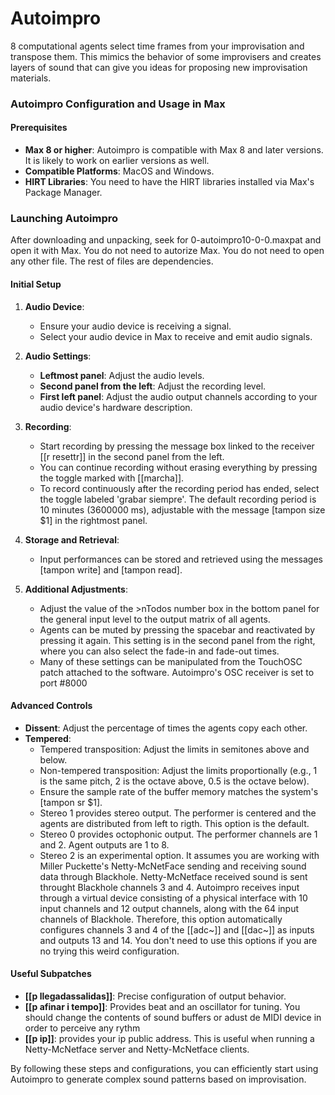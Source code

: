 # Autoimpro
8 computational agents select time frames from your improvisation and transpose them. This mimics the behavior of some improvisers and creates layers of sound that can give you ideas for proposing new improvisation materials.

### Autoimpro Configuration and Usage in Max

#### Prerequisites
- **Max 8 or higher**: Autoimpro is compatible with Max 8 and later versions. It is likely to work on earlier versions as well.
- **Compatible Platforms**: MacOS and Windows.
- **HIRT Libraries**: You need to have the HIRT libraries installed via Max's Package Manager.

### Launching Autoimpro
After downloading and unpacking, seek for 0-autoimpro10-0-0.maxpat and open it with Max. You do not need to autorize Max. You do not need to open any other file. The rest of files are dependencies.

#### Initial Setup
1. **Audio Device**:
   - Ensure your audio device is receiving a signal.
   - Select your audio device in Max to receive and emit audio signals.

2. **Audio Settings**:
   - **Leftmost panel**: Adjust the audio levels.
   - **Second panel from the left**: Adjust the recording level.
   - **First left panel**: Adjust the audio output channels according to your audio device's hardware description.

3. **Recording**:
   - Start recording by pressing the message box linked to the receiver [[r resettr]] in the second panel from the left.
   - You can continue recording without erasing everything by pressing the toggle marked with [[marcha]].
   - To record continuously after the recording period has ended, select the toggle labeled 'grabar siempre'. The default recording period is 10 minutes (3600000 ms), adjustable with the message [tampon size $1] in the rightmost panel.

4. **Storage and Retrieval**:
   - Input performances can be stored and retrieved using the messages [tampon write] and [tampon read].

5. **Additional Adjustments**:
   - Adjust the value of the >nTodos number box in the bottom panel for the general input level to the output matrix of all agents.
   - Agents can be muted by pressing the spacebar and reactivated by pressing it again. This setting is in the second panel from the right, where you can also select the fade-in and fade-out times.
   - Many of these settings can be manipulated from the TouchOSC patch attached to the software. Autoimpro's OSC receiver is set to port #8000

#### Advanced Controls
- **Dissent**: Adjust the percentage of times the agents copy each other.
- **Tempered**:
  - Tempered transposition: Adjust the limits in semitones above and below.
  - Non-tempered transposition: Adjust the limits proportionally (e.g., 1 is the same pitch, 2 is the octave above, 0.5 is the octave below).
  - Ensure the sample rate of the buffer memory matches the system's [tampon sr $1].
  - Stereo 1 provides stereo output. The performer is centered and the agents are distributed from left to rigth. This option is the default.
  - Stereo 0 provides octophonic output. The performer channels are 1 and 2. Agent outputs are 1 to 8.
  - Stereo 2 is an experimental option. It assumes you are working with Miller Puckette's Netty-McNetFace sending and receiving sound data through      Blackhole. Netty-McNetface received sound is sent throught Blackhole channels 3 and 4. Autoimpro receives input through a virtual device            consisting of a physical interface with 10 input channels and 12 output channels, along with the 64 input channels of Blackhole. Therefore,         this option automatically configures channels 3 and 4 of the [[adc~]] and [[dac~]] as inputs and outputs 13 and 14. You don't need to use this      options if you are no trying this weird configuration.

#### Useful Subpatches
- **[[p llegadassalidas]]**: Precise configuration of output behavior.
- **[[p afinar i tempo]]**: Provides beat and an oscillator for tuning. You should change the contents of sound buffers or adust de MIDI device in    order to perceive any rythm
- **[[p ip]]**: provides your ip public address. This is useful when running a Netty-McNetface server and Netty-McNetface clients. 

By following these steps and configurations, you can efficiently start using Autoimpro to generate complex sound patterns based on improvisation.

